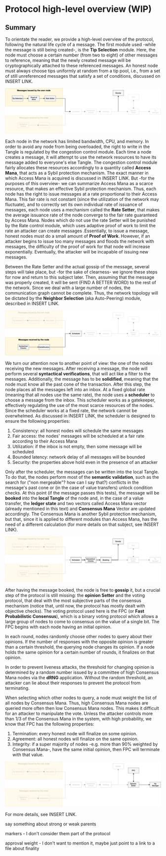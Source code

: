 # Protocol high-level overview (WIP)

## Summary

To orientate the reader, we provide a high-level overview of the protocol, following the natural life cycle of a message. The first module used -while the message is still being created-, is the **Tip Selection** module. Here, the node must choose a certain number (from two to eight) of other messages to reference, meaning that the newly created message will be cryptographically attached to these referenced messages. An honest node must always choose tips uniformly at random from a tip pool, i.e., from a set of still unreferenced messages that satisfy a set of conditions, discussed on INSERT LINK. 

![title](Protocol_overview_own_message.png)

Each node in the network has limited bandwidth, CPU, and memory. In order to avoid any node from being overloaded, the right to write in the Tangle is regulated by the congestion control module. Each time a node creates a message, it will attempt to use the network resources to have its message added to everyone's else Tangle. The congestion control module fairly allocates these resources accordingly to a quantity called **Access Mana**, that acts as a Sybil protection mechanism. The exact manner in which Access Mana is acquired is discussed in INSERT LINK. But -for the purposes of this overview- we can summarize Access Mana as a scarce resource, that makes an effective Sybil protection mechanism. Thus, each node has the right to issue messages at a rate proportional to their Access Mana. This fair rate is not constant (since the utilization of the network may fluctuate), and to correctly set its own individual rate of issuance of messages, each node uses a mechanism called the **Rate Setter**, that makes the average issuance rate of the node converge to the fair rate guaranteed by Access Mana. Nodes which do not use the rate Setter will be punished by the Rate control module, which uses adaptive proof of work to limit the rate an attacker can create messages .Essentially, to issue a message, honest nodes must do a small amount of **Proof of Work**. However, if an attacker begins to issue too many messages and floods the network with messages, the difficulty of the proof of work for that node will increase exponentially. Eventually, the attacker will be incapable of issuing new messages.

Between the Rate Setter and the actual gossip of the message, several steps will take place, but -for the sake of clearness- we ignore these steps for now and return to this subject later. Then, assuming that the message was properly created, it will be sent (FIND A BETTER WORD) to the rest of the network. Since we deal with a large number of nodes, the communication graph cannot be complete. Thus, the network topology will be dictated by the **Neighbor Selection** (aka Auto-Peering) module, described in INSERT LINK. 

![title](Protocol_overview_received_message.png)

We turn our attention now to another point of view: the one of the nodes receiving the new messages. After receiving a message, the node will perform several **syntactical verifications**, that will act like a filter to the messages. Additionally, the message has to be **solidified**, meaning that the node must know all the past cone of the transaction. After this step, the node places all the messages left into an inbox. At a fixed global rate (meaning that all nodes use the same rate), the node uses a **scheduler** to choose a message from the inbox. This scheduler works as a gatekeeper, effectively regulating the use of the most scarce resources of the nodes. Since the scheduler works at a fixed rate, the network cannot be overwhelmed. As discussed in INSERT LINK, the scheduler is designed to ensure the following properties:

1. Consistency: all honest nodes will schedule the same messages
2. Fair access: the nodes' messages will be scheduled at a fair rate according to their Access Mana
3. Utilization: if the inbox is not empty, then some message will be scheduled
4. Bounded latency: network delay of all messages will be bounded
5. Security: the properties above hold even in the presence of an attacker

Only after the scheduler, the messages can be written into the local Tangle. To do that, the nodes perform most of the **semantic validation**, such as the search for ("non mergeable"? how can I say that?) conflicts in the message's past cone or (in the case of value transfers) unlock condition checks. At this point (if the message passes this tests), the message will be **booked** into the **local Tangle** of the node and, in the case of a value transfer, the **ledger state** and two vectors called Access Mana vector (already mentioned in this text) and **Consensus Mana** Vector are updated accordingly. The Consensus Mana is another Sybil protection mechanism, but that, since it is applied to different modules than Access Mana, has the need of a different calculation (for more details on that subject, see INSERT LINK). 

![title](Protocol_overview_booking.png)

After having the message booked, the node is free to **gossip** it, but a crucial step of the protocol is still missing: the **opinion Setter** and the voting protocol, that deal with the most subjective parts of the consensus mechanism (notice that, until now, the protocol has mostly dealt with objective checks). The voting protocol used here is the FPC (or **Fast Probabilistic Consensus**), which is a binary voting protocol which allows a large group of nodes to come to consensus on the value of a single bit. The FPC begins with each node having an initial opinion. 

In each round, nodes randomly choose other nodes to query about their opinions. If the number of responses with the opposite opinion is greater than a certain threshold, the querying node changes its opinion. If a node holds the same opinion for a certain number of rounds, it finalizes on that opinion.

In order to prevent liveness attacks, the threshold for changing opinion is determined by a random number issued by a committee of high Consensus Mana nodes via the **dRNG** application. Without the random threshold, an attacker can lie about their responses to prevent the protocol from terminating.

When selecting which other nodes to query, a node must weight the list of all nodes by Consensus Mana. Thus, high Consensus Mana nodes are queried more often then low Consensus Mana nodes. This makes it difficult for an attacker to manipulate the vote. Unless the attacker controls more than 1/3 of the Consensus Mana in the system, with high probability, we know that FPC has the following properties:

1. Termination: every honest node will finalize on some opinion.
2. Agreement: all honest nodes will finalize on the same opinion.
3. Integrity: if a super majority of nodes -e.g. more than 90% weighted by Consensus Mana-, have the same initial opinion, then FPC will terminate with that value.

![title](Protocol_overview_consensus.png)

For more details, see INSERT LINK.  








say something about strong or weak parents

markers - I don't consider them part of the protocol

approval weight - I don't want to mention it, maybe just point to a link to a file about finality



